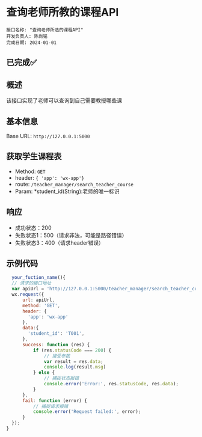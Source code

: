 <!--
 * @Author: hiddenSharp429 z404878860@163.com
 * @Date: 2024-07-02 00:12:48
 * @LastEditors: hiddenSharp429 z404878860@163.com
 * @LastEditTime: 2024-07-02 10:51:47
 * @FilePath: /Student Attendance System/docs/API/查询老师所教的课程API.md
 * @Description: 这是默认设置,请设置`customMade`, 打开koroFileHeader查看配置 进行设置: https://github.com/OBKoro1/koro1FileHeader/wiki/%E9%85%8D%E7%BD%AE
-->
# 查询老师所教的课程API
```
接口名称: "查询老师所选的课程API"
开发负责人: 陈尚铭
完成日期: 2024-01-01
```

## **已完成**✅

## 概述

该接口实现了老师可以查询到自己需要教授哪些课

## 基本信息

Base URL: `http://127.0.0.1:5000`

## 获取学生课程表

- Method: `GET`
- header: `{ 'app': 'wx-app'}`
- route: `/teacher_manager/search_teacher_course`
- Param:
  *student_id(String):老师的唯一标识

## 响应

- 成功状态：200
- 失败状态1：500（请求非法，可能是路径错误）
- 失败状态3：400（请求header错误）

## 示例代码

```Javascript
  your_fuction_name(){
  // 请求的接口地址
  var apiUrl = 'http://127.0.0.1:5000/teacher_manager/search_teacher_course';
  wx.request({
      url: apiUrl,
      method: 'GET',
      header: {
        'app': 'wx-app'
      },
      data:{
        'student_id': 'T001',
      },
      success: function (res) {
          if (res.statusCode === 200) {
              // 接受参数
              var result = res.data;
              console.log(result.msg)
          } else {
              // 捕捉状态报错
              console.error('Error:', res.statusCode, res.data);
          }
      },
      fail: function (error) {
          // 捕捉请求报错
          console.error('Request failed:', error);
      }
  });
}
```